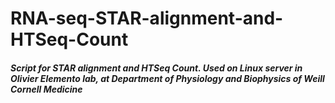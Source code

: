 # RNA-seq-STAR-alignment-and-HTSeq-Count
##### Script for STAR alignment and HTSeq Count. Used on Linux server in Olivier Elemento lab, at Department of Physiology and Biophysics of Weill Cornell Medicine
